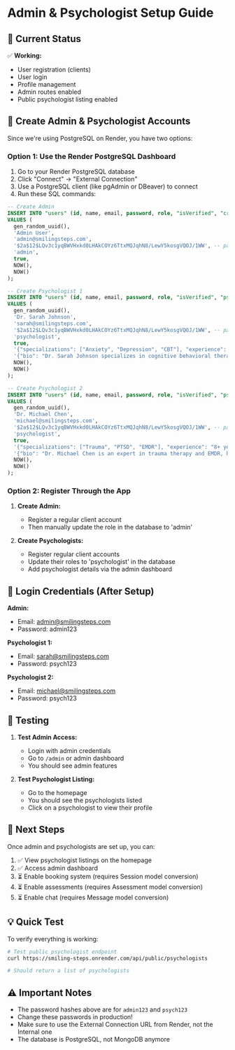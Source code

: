 # Admin & Psychologist Setup Guide

## 🎯 Current Status

✅ **Working:**
- User registration (clients)
- User login
- Profile management
- Admin routes enabled
- Public psychologist listing enabled

## 👤 Create Admin & Psychologist Accounts

Since we're using PostgreSQL on Render, you have two options:

### Option 1: Use the Render PostgreSQL Dashboard

1. Go to your Render PostgreSQL database
2. Click "Connect" → "External Connection"
3. Use a PostgreSQL client (like pgAdmin or DBeaver) to connect
4. Run these SQL commands:

```sql
-- Create Admin
INSERT INTO "users" (id, name, email, password, role, "isVerified", "createdAt", "updatedAt")
VALUES (
  gen_random_uuid(),
  'Admin User',
  'admin@smilingsteps.com',
  '$2a$12$LQv3c1yqBWVHxkd0LHAkCOYz6TtxMQJqhN8/LewY5kosgVQOJ/1WW', -- password: admin123
  'admin',
  true,
  NOW(),
  NOW()
);

-- Create Psychologist 1
INSERT INTO "users" (id, name, email, password, role, "isVerified", "psychologistDetails", "profileInfo", "createdAt", "updatedAt")
VALUES (
  gen_random_uuid(),
  'Dr. Sarah Johnson',
  'sarah@smilingsteps.com',
  '$2a$12$LQv3c1yqBWVHxkd0LHAkCOYz6TtxMQJqhN8/LewY5kosgVQOJ/1WW', -- password: psych123
  'psychologist',
  true,
  '{"specializations": ["Anxiety", "Depression", "CBT"], "experience": "10+ years", "education": "Ph.D. in Clinical Psychology", "approvalStatus": "approved", "rates": {"individual": 2500, "couples": 4000, "family": 4500, "group": 1800}}'::jsonb,
  '{"bio": "Dr. Sarah Johnson specializes in cognitive behavioral therapy and has over 10 years of experience helping clients overcome anxiety and depression."}'::jsonb,
  NOW(),
  NOW()
);

-- Create Psychologist 2
INSERT INTO "users" (id, name, email, password, role, "isVerified", "psychologistDetails", "profileInfo", "createdAt", "updatedAt")
VALUES (
  gen_random_uuid(),
  'Dr. Michael Chen',
  'michael@smilingsteps.com',
  '$2a$12$LQv3c1yqBWVHxkd0LHAkCOYz6TtxMQJqhN8/LewY5kosgVQOJ/1WW', -- password: psych123
  'psychologist',
  true,
  '{"specializations": ["Trauma", "PTSD", "EMDR"], "experience": "8+ years", "education": "Ph.D. in Clinical Psychology", "approvalStatus": "approved", "rates": {"individual": 3000, "couples": 4500, "family": 5000, "group": 2000}}'::jsonb,
  '{"bio": "Dr. Michael Chen is an expert in trauma therapy and EMDR, helping clients heal from traumatic experiences."}'::jsonb,
  NOW(),
  NOW()
);
```

### Option 2: Register Through the App

1. **Create Admin:**
   - Register a regular client account
   - Then manually update the role in the database to 'admin'

2. **Create Psychologists:**
   - Register regular client accounts
   - Update their roles to 'psychologist' in the database
   - Add psychologist details via the admin dashboard

## 📝 Login Credentials (After Setup)

**Admin:**
- Email: admin@smilingsteps.com
- Password: admin123

**Psychologist 1:**
- Email: sarah@smilingsteps.com
- Password: psych123

**Psychologist 2:**
- Email: michael@smilingsteps.com
- Password: psych123

## 🔧 Testing

1. **Test Admin Access:**
   - Login with admin credentials
   - Go to `/admin` or admin dashboard
   - You should see admin features

2. **Test Psychologist Listing:**
   - Go to the homepage
   - You should see the psychologists listed
   - Click on a psychologist to view their profile

## 🚀 Next Steps

Once admin and psychologists are set up, you can:
1. ✅ View psychologist listings on the homepage
2. ✅ Access admin dashboard
3. ⏳ Enable booking system (requires Session model conversion)
4. ⏳ Enable assessments (requires Assessment model conversion)
5. ⏳ Enable chat (requires Message model conversion)

## 💡 Quick Test

To verify everything is working:

```bash
# Test public psychologist endpoint
curl https://smiling-steps.onrender.com/api/public/psychologists

# Should return a list of psychologists
```

## ⚠️ Important Notes

- The password hashes above are for `admin123` and `psych123`
- Change these passwords in production!
- Make sure to use the External Connection URL from Render, not the Internal one
- The database is PostgreSQL, not MongoDB anymore